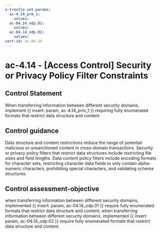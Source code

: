 ```yaml
---
x-trestle-set-params:
  ac-4.14_prm_1:
    values:
  ac-04.14_odp.01:
    values:
  ac-04.14_odp.02:
    values:
sort-id: ac-04.14
---
```


# ac-4.14 - \[Access Control\] Security or Privacy Policy Filter Constraints

## Control Statement

When transferring information between different security domains, implement {{ insert: param, ac-4.14_prm_1 }} requiring fully enumerated formats that restrict data structure and content.

## Control guidance

Data structure and content restrictions reduce the range of potential malicious or unsanctioned content in cross-domain transactions. Security or privacy policy filters that restrict data structures include restricting file sizes and field lengths. Data content policy filters include encoding formats for character sets, restricting character data fields to only contain alpha-numeric characters, prohibiting special characters, and validating schema structures.

## Control assessment-objective

when transferring information between different security domains, implemented {{ insert: param, ac-04.14_odp.01 }} require fully enumerated formats that restrict data structure and content;
when transferring information between different security domains, implemented {{ insert: param, ac-04.14_odp.02 }} require fully enumerated formats that restrict data structure and content.
